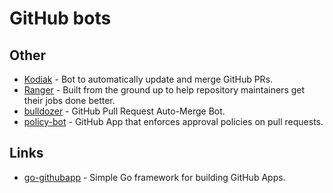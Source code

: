 # GitHub bots

## Other

* [Kodiak](https://github.com/chdsbd/kodiak) - Bot to automatically update and merge GitHub PRs.
* [Ranger](https://reporanger.com/) - Built from the ground up to help repository maintainers get their jobs done better.
* [bulldozer](https://github.com/palantir/bulldozer) - GitHub Pull Request Auto-Merge Bot.
* [policy-bot](https://github.com/palantir/policy-bot) - GitHub App that enforces approval policies on pull requests.

## Links

* [go-githubapp](https://github.com/palantir/go-githubapp) - Simple Go framework for building GitHub Apps.

